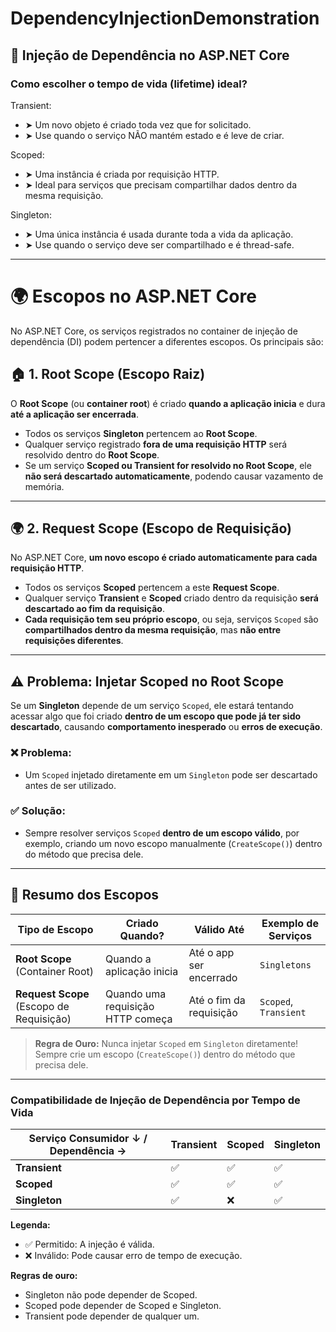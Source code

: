# DependencyInjectionDemonstration

## 🔧 Injeção de Dependência no ASP.NET Core

### Como escolher o tempo de vida (lifetime) ideal?

Transient:
- ➤ Um novo objeto é criado toda vez que for solicitado.
- ➤ Use quando o serviço NÃO mantém estado e é leve de criar.

Scoped:
- ➤ Uma instância é criada por requisição HTTP.
- ➤ Ideal para serviços que precisam compartilhar dados dentro da mesma requisição.

Singleton:
- ➤ Uma única instância é usada durante toda a vida da aplicação.
- ➤ Use quando o serviço deve ser compartilhado e é thread-safe.
---
# 🌍 Escopos no ASP.NET Core

No ASP.NET Core, os serviços registrados no container de injeção de dependência (DI) podem pertencer a diferentes escopos. Os principais são:

## 🏠 1. Root Scope (Escopo Raiz)

O **Root Scope** (ou **container root**) é criado **quando a aplicação inicia** e dura **até a aplicação ser encerrada**.

- Todos os serviços **Singleton** pertencem ao **Root Scope**.
- Qualquer serviço registrado **fora de uma requisição HTTP** será resolvido dentro do **Root Scope**.
- Se um serviço **Scoped ou Transient for resolvido no Root Scope**, ele **não será descartado automaticamente**, podendo causar vazamento de memória.

---

## 🌍 2. Request Scope (Escopo de Requisição)

No ASP.NET Core, **um novo escopo é criado automaticamente para cada requisição HTTP**.

- Todos os serviços **Scoped** pertencem a este **Request Scope**.
- Qualquer serviço **Transient** e **Scoped** criado dentro da requisição **será descartado ao fim da requisição**.
- **Cada requisição tem seu próprio escopo**, ou seja, serviços `Scoped` são **compartilhados dentro da mesma requisição**, mas **não entre requisições diferentes**.

---

## ⚠️ Problema: Injetar Scoped no Root Scope

Se um **Singleton** depende de um serviço `Scoped`, ele estará tentando acessar algo que foi criado **dentro de um escopo que pode já ter sido descartado**, causando **comportamento inesperado** ou **erros de execução**.

### ❌ Problema:
- Um `Scoped` injetado diretamente em um `Singleton` pode ser descartado antes de ser utilizado.

### ✅ Solução:
- Sempre resolver serviços `Scoped` **dentro de um escopo válido**, por exemplo, criando um novo escopo manualmente (`CreateScope()`) dentro do método que precisa dele.

---

## 🎯 Resumo dos Escopos

| **Tipo de Escopo**      | **Criado Quando?** | **Válido Até**  | **Exemplo de Serviços** |
|------------------------|-------------------|----------------|------------------------|
| **Root Scope** (Container Root) | Quando a aplicação inicia | Até o app ser encerrado | `Singletons` |
| **Request Scope** (Escopo de Requisição) | Quando uma requisição HTTP começa | Até o fim da requisição | `Scoped`, `Transient` |

> **Regra de Ouro:** Nunca injetar `Scoped` em `Singleton` diretamente!  
> Sempre crie um escopo (`CreateScope()`) dentro do método que precisa dele.

---

### Compatibilidade de Injeção de Dependência por Tempo de Vida

| Serviço Consumidor ↓ / Dependência → | Transient | Scoped | Singleton |
|--------------------------------------|-----------|--------|-----------|
| **Transient**                        | ✅        | ✅     | ✅        |
| **Scoped**                           | ✅        | ✅     | ✅        |
| **Singleton**                        | ✅        | ❌     | ✅        |

**Legenda:**
- ✅ Permitido: A injeção é válida.
- ❌ Inválido: Pode causar erro de tempo de execução.

**Regras de ouro:**
- Singleton não pode depender de Scoped.
- Scoped pode depender de Scoped e Singleton.
- Transient pode depender de qualquer um.

